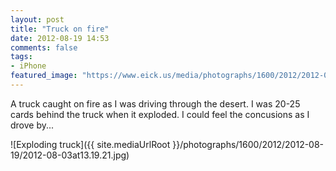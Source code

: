 ```yaml
---
layout: post
title: "Truck on fire"
date: 2012-08-19 14:53
comments: false
tags:
- iPhone
featured_image: "https://www.eick.us/media/photographs/1600/2012/2012-08-19/2012-08-03at13.19.21.jpg"
---
```

A truck caught on fire as I was driving through the desert.  I was 20-25 cards behind the truck when it exploded.  I could feel the concusions as I drove by...

![Exploding truck]({{ site.mediaUrlRoot }}/photographs/1600/2012/2012-08-19/2012-08-03at13.19.21.jpg)


